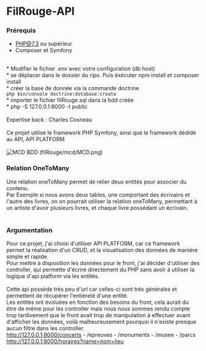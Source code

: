 # FilRouge-API

### Prérequis 
* PHP@7.3 ou supérieur
* Composer et Symfony 


<br>
* Modifier le fichier .env avec votre configuration (db host) <br>
* se déplacer dans le dossier du ripo. Puis éxécuter npm install et composer install <br>
* créer la base de donnée via la commande doctrine <br>
<code>php bin/console doctrine:database:create</code> <br>
* importer le fichier filRouge.sql dans la bdd créée <br>
* php -S 127.0.0.1:8000 -t public
<br>
<br>
Expertise back : Charles Cosneau

<br>
<br>
Ce projet utilise le framework PHP Symfony, ainsi que le framework dédidé au API, API PLATFORM
<br>
<br>
<img src="file://mcd/MCD.png" alt="MCD BDD"> (filRouge/mcd/MCD.png)

### Relation OneToMany

Une relation oneToMany permet de relier deux entités pour associer du contenu. <br>
Par Exemple si nous avons deux tables, une comportant des écrivains et l'autre des livres, on on pourrait utiliser la relation oneToMany, permettant à un artiste d'avoir plusieurs livres, et chaque livre possédant un écrivain.
<br>
<br>
### Argumentation 

Pour ce projet, j'ai choisi d'utiliser API PLATFORM, car ce framework permet la réalisation d'un CRUD, et la visualisation des données de manière simple et rapide.
<br>
Pour mettre à disposition les données pour le front, j'ai décider d'utiliser des controller, qui permette d'écrire directement du PHP sans avoir à utiliser la logique d'api platform via les entités.
<br>
<br>
Cette api possède très peu d'url car celles-ci sont très générales et permettent de récupérer l'entièreté d'une entité. 
<br>
Les entités ont évoluées en fonction des besoins du front, cela aurait du être de même pour les controller mais nous nous sommes rendu compte trop tardivement que le front avait trop de manipulation à effectuer avant d'afficher les données, voilà malheureusement pourquoi il n'existe presque aucun filtre dans les controller.
<br>
http://127.0.0.1:8000/concerts - /epreuves - /monuments - /musee - /parcs
<br>
http://127.0.0.1:8000/horaires?name=nom+lieu
